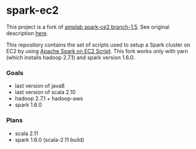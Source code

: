 spark-ec2
=========

This project is a fork of [amplab spark-ce2 branch-1.5](https://github.com/amplab/spark-ec2/tree/branch-1.5).
See original description [here](https://github.com/amplab/spark-ec2/blob/branch-1.5/README.md).

This repository contains the set of scripts used to setup a Spark cluster on EC2 by using [Apache Spark on EC2 Script](http://spark.apache.org/docs/latest/ec2-scripts.html).
This fork works only with yarn (which installs hadoop 2.7.1) and spark version 1.6.0.  

### Goals

* last version of java8
* last version of scala 2.10
* hadoop 2.7.1 + hadoop-aws
* spark 1.6.0

### Plans

* scala 2.11
* spark 1.6.0 (scala-2.11 build)
